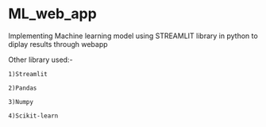 # ML_web_app
Implementing Machine learning model using  STREAMLIT  library in python to diplay results through webapp

Other library used:-
    
    1)Streamlit
    
    2)Pandas
    
    3)Numpy
    
    4)Scikit-learn

